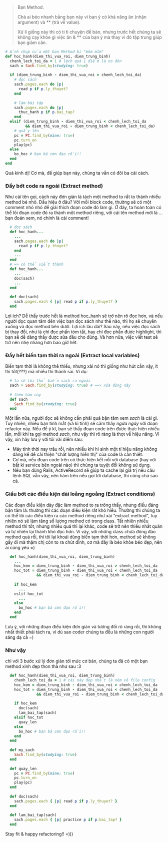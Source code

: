 > Bạn Method.
> 
> Chả ai béo nhanh bằng bạn này vì bạn ý có khả năng ăn (nhận argument) và ** (trả về value).
> 
> Xử lí giống này thì có ti tỉ chuyện để bàn, nhưng trước hết chúng ta sẽ không cạy khóe gì việc ăn & **
> của bạn ý mà thay vì đó tập trung giúp bạn giảm cân.
> 
```ruby
# Ảnh chụp của một bạn Method bị "mũm mĩm"
def hoc_hanh(diem_thi_vua_roi, diem_trung_binh)
  chenh_lech_toi_da = 1 # lệch quá 1 điểm là no đòn
  sach = Sach.find_by(studying: true)
  
  if (diem_trung_binh - diem_thi_vua_roi > chenh_lech_toi_da)
    # đọc sách
    sach.pages.each do |p|
      read p if p.ly_thuyet?
    end
    
    # làm bài tập
    sach.pages.each do |p|
      thuc_hanh p if p.bai_tap?
    end
  elsif (diem_trung_binh - diem_thi_vua_roi < chenh_lech_toi_da
         && diem_thi_vua_roi - diem_trung_binh < chenh_lech_toi_da)
    # quẩy lên
    pc = PC.find_by(mine: true)
    pc.turn_on
    play(pc)
  else
    bo_hoc # bạn bá cmn đạo rồi!!
  end
end
```

Quá kinh dị! Cơ mà, để giúp bạn này, chúng ta vẫn có đôi ba cái cách.

### Đẩy bớt code ra ngoài (Extract method)
Như cái tên gọi, cách này đơn giản là tách một method to rất to thành nhiều method bé nhỏ.
Dấu hiệu ở đâu? Với mỗi block code, thường sẽ có một comment nhỏ nhỏ để giải thích đoạn code đó làm gì.
Ở đây, ta hoàn toàn có thể lôi đoạn code đó ra thành một method riêng, với cái tên method mới là ... bạn đoán xem, nó chính là cái comment!
```ruby
  # đọc sách
  def hoc_hanh...
    ...
    sach.pages.each do |p|
      read p if p.ly_thuyet?
    end
	...
  end
  # => có thể viết thành
  def hoc_hanh...
    ...
    doc(sach)
	...
  end
  
  def doc(sach)
    sach.pages.each { |p| read p if p.ly_thuyet? }
  end
```
Lợi ích? Dễ thấy trước hết là method hoc_hanh sẽ trở nên rõ đọc hơn, và nếu người đọc quan tâm đên việc bạn đọc sách như thế nào,
thì họ sẽ chuyển xuống và đọc method bên dưới. Lợi ích lâu dài? Sau này, nếu việc đọc sách bị thay đổi, như là chỉ đọc phần tóm tắt,
hay chỉ đọc phần được highlight, thì bạn sẽ dễ dàng thấy được sừa đâu cho đúng. Và hơn nữa, việc viết test sẽ trở nên nhẹ nhàng hơn bao giờ hết.


### Đẩy hết biến tạm thời ra ngoài (Extract local variables)
Biến tạm thời là không thể thiếu, nhưng xài nó thì giống như hút cần vậy, ít thì tốt(???) mà nhiều thì thành sai.
Ví dụ:
```ruby
  # ta sẽ lôi thử biến sach ra ngoài
  sach = Sach.find_by(studying: true) # ==> xóa dòng này
  
  # thêm hàm này
  def sach
    Sach.find_by(studying: true)
  end

```
Một lần nữa, người đọc sẽ không cần phải quá bận tâm xem *sach* là cái gì. Tuy nhiên, nhiều bạn tinh mắt (và kĩ tính) sẽ cảm thấy *ngứa ngáy* với đoạn refactor này.
Nếu để ý kĩ, bạn sẽ thấy đoạn code trên được thực hiện nhiều lần, mỗi khi ta gọi method *sach*, như vậy thì rõ ràng là thọt về hiệu năng.
Vì vậy, xin hãy lưu ý với tôi vài điểm sau:
- Máy tính thời nay trâu rồi, nên nhiều khi hi sinh một tí hiệu năng không đáng kể để cải thiện "chất lượng hiển thị" của code là cần thiết.
- Cơ mà, nếu đoạn code trên có thực hiện kết nối với database (hay với bất kì service bên ngoài nào) thì chúng ta tuyệt đối không sử dụng.
- Nếu bạn dùng Rails, ActiveRecord sẽ giúp ta cache lại giá trị nếu câu lệnh SQL vẫn vậy, nên hàm trên nếu gọi tới database, thì cũng chả sao cả.

### Giấu bớt các điều kiện dài loằng ngoằng (Extract conditions)
Các đoạn điều kiện dày đặc làm method to ra trông thấy, nhưng điều đáng bận tâm là: thường thì các đoạn điều kiện rất khó hiểu.
Thường thì chúng ta có thể lôi các điều kiện ra các method riêng như xài "extract method", tuy nhiên nó sẽ làm tăng số lượng method có trong class.
Tất nhiên nhiều method thì tốt, nhưng nhiều quá thì lại khác, code sẽ trở nên thiếu nhất quán và tự nhiên lại thành khó đọc hơn.
Vì vậy, với những class chứa đông đảo method quá rồi, thì tôi lại khoái dùng biến tạm thời hơn, method sẽ không gầy đi mà thậm chị còn to ra chút đỉnh,
cơ mà đây là béo khỏe béo đẹp, nên ai cũng yêu =)
```ruby
  def hoc_hanh(diem_thi_vua_roi, diem_trung_binh)
    ...
	hoc_kem = diem_trung_binh - diem_thi_vua_roi > chenh_lech_toi_da
	hoc_tot = diem_trung_binh - diem_thi_vua_roi < chenh_lech_toi_da
              && diem_thi_vua_roi - diem_trung_binh < chenh_lech_toi_da
    
	if hoc_kem
	  ...
	eslif hoc_tot
	  ...
	else
	  bo_hoc # bạn bá cmn đạo rồi!!
	end
  end
```
Lưu ý, với những đoạn điều kiện đơn giản và tương đối rõ ràng rồi, thì không nhất thiết phải tách ra, vì dù sao coder chúng ta đều là những con người sáng dạ cả =)


### Như vậy
chỉ với 3 bước xử lý đơn giản tới mức cơ bản, chúng ta đã có một bạn method xinh đẹp thon thả như sau :3
```ruby
  def hoc_hanh(diem_thi_vua_roi, diem_trung_binh)
    chenh_lech_toi_da = 1 # cái này đẹp nhất là ném vô file config
	hoc_kem = diem_trung_binh - diem_thi_vua_roi > chenh_lech_toi_da
	hoc_tot = diem_trung_binh - diem_thi_vua_roi < chenh_lech_toi_da
              && diem_thi_vua_roi - diem_trung_binh < chenh_lech_toi_da
  
    if hoc_kem
	  doc(sach)
	  lam_bai_tap(sach)
    elsif hoc_tot
      quay_len
    else
      bo_hoc # bạn bá cmn đạo rồi!!
    end
  end
  
  def my_sach
    Sach.find_by(studying: true)
  end
  
  def quay_len
    pc = PC.find_by(mine: true)
    pc.turn_on
    play(pc)
  end
  
  def doc(sach)
    sach.pages.each { |p| read p if p.ly_thuyet? }
  end
  
  def lam_bai_tap(sach)
    sach.pages.each { |p| practice p if p.bai_tap? }
  end
```

Stay fit & happy refactoring!! =)))